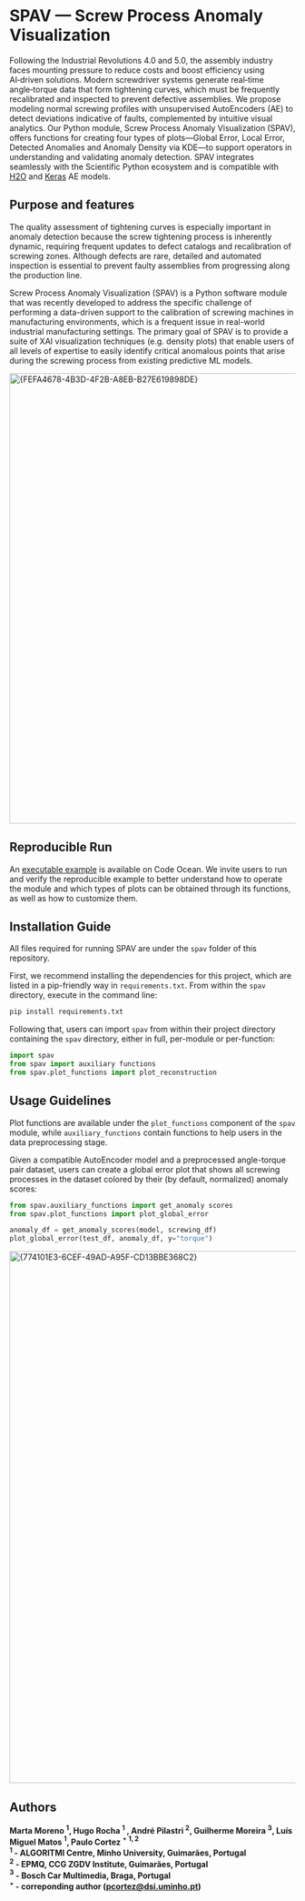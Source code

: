 # SPAV  — Screw Process Anomaly Visualization

Following the Industrial Revolutions 4.0 and 5.0, the assembly industry faces mounting pressure to reduce costs and boost efficiency using AI‑driven solutions. Modern screwdriver systems generate real‑time angle‑torque data that form tightening curves, which must be frequently recalibrated and inspected to prevent defective assemblies. We propose modeling normal screwing profiles with unsupervised AutoEncoders (AE) to detect deviations indicative of faults, complemented by intuitive visual analytics. Our Python module, Screw Process Anomaly Visualization (SPAV), offers functions for creating four types of plots—Global Error, Local Error, Detected Anomalies and Anomaly Density via KDE—to support operators in understanding and validating anomaly detection. SPAV integrates seamlessly with the Scientific Python ecosystem and is compatible with [H2O](https://docs.h2o.ai/h2o/latest-stable/h2o-py/docs/intro.html) and [Keras](https://keras.io/) AE models.  

## Purpose and features

The quality assessment of tightening curves is especially important in anomaly detection because the screw tightening process is inherently dynamic, requiring frequent updates to defect catalogs and recalibration of screwing zones. Although defects are rare, detailed and automated inspection is essential to prevent faulty assemblies from progressing along the production line.

Screw Process Anomaly Visualization (SPAV) is a Python software module that was recently developed to address the specific challenge of performing a data-driven support to the calibration of screwing machines in manufacturing environments, which is a frequent issue in real-world industrial manufacturing settings. The primary goal of SPAV is to provide a suite of XAI visualization techniques (e.g. density plots) that enable users of all levels of expertise to easily identify critical anomalous points that arise during the screwing process from existing predictive ML models.

<img width="1749" height="792" alt="{FEFA4678-4B3D-4F2B-A8EB-B27E619898DE}" src="https://github.com/user-attachments/assets/d81c207e-2639-427d-bd1f-9b9c495c6814" />

## Reproducible Run
An [executable example](https://doi.org/10.24433/CO.1214166.v1) is available on Code Ocean. We invite users to run and verify the reproducible example to better understand how to operate the module and which types of plots can be obtained through its functions, as well as how to customize them.

## Installation Guide

All files required for running SPAV are under the `spav` folder of this repository.

First, we recommend installing the dependencies for this project, which are listed in a pip-friendly way in `requirements.txt`. From within the `spav` directory, execute in the command line:

```cmd
pip install requirements.txt
```

Following that, users can import `spav` from within their project directory containing the `spav` directory, either in full, per-module or per-function:

```python
import spav
from spav import auxiliary functions
from spav.plot_functions import plot_reconstruction
```

## Usage Guidelines

Plot functions are available under the `plot_functions` component of the `spav` module, while `auxiliary_functions` contain functions to help users in the data preprocessing stage.

Given a compatible AutoEncoder model and a preprocessed angle-torque pair dataset, users can create a global error plot that shows all screwing processes in the dataset colored by their (by default, normalized) anomaly scores:

```python
from spav.auxiliary_functions import get_anomaly scores
from spav.plot_functions import plot_global_error

anomaly_df = get_anomaly_scores(model, screwing_df)
plot_global_error(test_df, anomaly_df, y="torque")
```

<img width="1649" height="936" alt="{774101E3-6CEF-49AD-A95F-CD13BBE368C2}" src="https://github.com/user-attachments/assets/9a24affa-1f7d-43b0-be70-d29fd047612d" />


## Authors
**Marta Moreno $^{1}$, Hugo Rocha $^{1}$ , André Pilastri $^{2}$, Guilherme Moreira $^{3}$, Luís Miguel Matos $^{1}$, Paulo Cortez $^{\star}$ $^{1,2}$\
$^{1}$ - ALGORITMI Centre, Minho University, Guimarães, Portugal\
$^{2}$ - EPMQ, CCG ZGDV Institute, Guimarães, Portugal\
$^{3}$ - Bosch Car Multimedia, Braga, Portugal\
$^{\star}$ - correponding author (pcortez@dsi.uminho.pt)**
